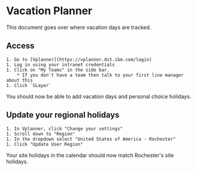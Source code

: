 # Vacation Planner

This document goes over where vacation days are tracked.

## Access
    1. Go to [Vplanner](https://vplanner.dst.ibm.com/login)
    1. Log in using your intranet credentials
    1. Click on "My Teams" in the side bar.
        * If you don't have a team then talk to your first line manager about this
    1. Click `SLayer`
    
You should now be able to add vacation days and personal choice holidays.

## Update your regional holidays
    1. In Vplanner, click "Change your settings"
    1. Scroll down to "Region"
    1. In the dropdown select "United States of America - Rochester"
    1. Click "Update User Region"

Your site holidays in the calendar should now match Rochester's site holidays.
